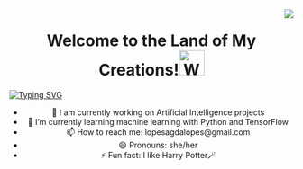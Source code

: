 <img align="right" src="https://visitor-badge.laobi.icu/badge?page_id=AgdaScript.AgdaScript" />

<h1 align="center">Welcome to the Land of My Creations!<img src="https://raw.githubusercontent.com/nixin72/nixin72/master/wave.gif" 
         alt="Waving hand animated gif"
         height="45"
         width="45" /></h1>

[![Typing SVG](https://readme-typing-svg.demolab.com?font=Fira+Code&pause=1000&color=207DF8&width=435&lines=Hi+there+%F0%9F%91%8B;Agda+Lopes+Here+%F0%9F%AB%B6;I'm+a+Computer+Engineer+%F0%9F%91%A9%E2%80%8D%F0%9F%92%BB++;from+Cape+Verde+%E2%9C%A8;AI+wizard+in+training+%F0%9F%A7%99%E2%80%8D%E2%99%80%EF%B8%8F)](https://git.io/typing-svg)


<div>
         <center>
                    <ul margin="0">
                      <li>🔭 I am currently working on Artificial Intelligence projects</li>
                      <li>🌱 I’m currently learning machine learning with Python and TensorFlow</li>
                      <li>📫 How to reach me: lopesagdalopes@gmail.com</li>
                      <li>😄 Pronouns: she/her</li>
                      <li>⚡ Fun fact: I like Harry Potter🪄</li>
                    </ul>
         </center>
</div>


<!--
**AgdaScript/AgdaScript** is a ✨ _special_ ✨ repository because its `README.md` (this file) appears on your GitHub profile.

Here are some ideas to get you started:

- 🔭 I’m currently working on ...
- 🌱 I’m currently learning ...
- 👯 I’m looking to collaborate on ...
- 🤔 I’m looking for help with ...
- 💬 Ask me about ...
- 📫 How to reach me: ...
- 😄 Pronouns: ...
- ⚡ Fun fact: ...

<div  align="center">
  <ul margin="0">
    <li>🔭 I am currently working on Artificial Intelligence projects</li>
    <li>🌱 I’m currently learning machine learning with Python and TensorFlow</li>
    <li>📫 How to reach me: lopesagdalopes@gmail.com</li>
    <li>😄 Pronouns: she/her</li>
    <li>⚡ Fun fact: I like Harry Potter🪄</li>
  </ul>
</div>

<div style="text-align: center;">
    <ul style="display: inline-block; text-align: left;">
        <li>Item 1</li>
        <li>Item 2</li>
        <li>Item 3</li>
    </ul>
</div>


<div  style=margin-top: 20px;">
  <a href="https://github.com/AgdaScript">
    <img height="180em" src="https://github-readme-stats.vercel.app/api?username=AgdaScript&show_icons=true&theme=dracula&include_all_commits=true&count_private=true"/>
    <img height="180em" src="https://github-readme-stats.vercel.app/api/top-langs/?username=AgdaScript&layout=compact&langs_count=16&theme=dracula"/>
  </a>
</div>

<div id="header" align="center">
  <img src="https://1.bp.blogspot.com/-JoBGJ5Oky18/XQkrEua4gYI/AAAAAAAATUQ/fHET-Jfgul0gFU7_XamNRhqEckR5xFa7ACLcBGAs/s1600/neural.gif" width="800"/>
</div>
-->
